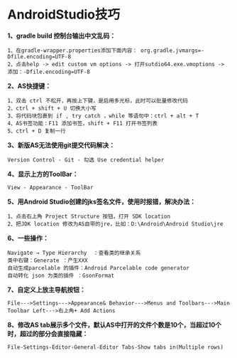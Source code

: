 # AndroidStudio技巧

**1、gradle build 控制台输出中文乱码：**

    1、在gradle-wrapper.properties添加下面内容： org.gradle.jvmargs=-Dfile.encoding=UTF-8
    2、点击help -> edit custom vm options -> 打开sutdio64.exe.vmoptions -> 添加：-Dfile.encoding=UTF-8

**2、AS快捷键：**

    1、双击 ctrl 不松开，再按上下键，是启用多光标，此时可以批量修改代码
    2、ctrl + shift + U 切换大小写
    3、将代码块包裹到 if , try catch ，while 等语句中：ctrl + alt + T
    4、AS书签功能：F11 添加书签，shift + F11 打开书签列表
    5、ctrl + D 复制一行

**3、新版AS无法使用git提交代码解决：** 

    Version Control - Git - 勾选 Use credential helper

**4、显示上方的ToolBar：** 

    View - Appearance - ToolBar

**5、用Android Studio创建的jks签名文件，使用时报错，解决办法：**

    1、点击右上角 Project Structure 按钮，打开 SDK location
    2、把JDK location 修改为AS自带的jre，比如：D:\Android\Android Studio\jre

**6、一些操作：**

    Navigate → Type Hierarchy  ：查看类的继承关系
    类中右键：Generate ：产生XXX
    自动生成parcelable 的插件：Android Parcelable code generator
    自动转化 json 为类的插件 ：GsonFormat

**7、自定义上放主导航按钮：**

    File--->Settings--->Appearance& Behavior--->Menus and Toolbars--->Main Toolbar Left--->右上角+ Add Actions

**8、修改AS tab展示多个文件，默认AS中打开的文件个数是10个，当超过10个时，超过的部分会直接隐藏：**

    File-Settings-Editor-General-Editor Tabs-Show tabs in(Multiple rows)
